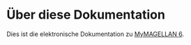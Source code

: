 # Über diese Dokumentation

Dies ist die elektronische Dokumentation zu [MyMAGELLAN 6](https://magellan.stueber.de).